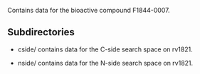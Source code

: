 Contains data for the bioactive compound F1844-0007.

## Subdirectories

- cside/ contains data for the C-side search space on rv1821.

- nside/ contains data for the N-side search space on rv1821.

